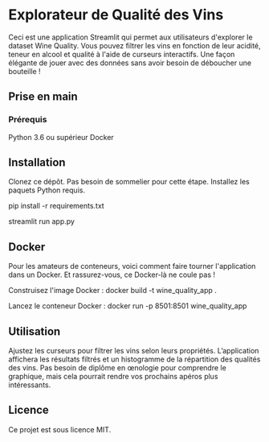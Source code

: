 # Explorateur de Qualité des Vins
Ceci est une application Streamlit qui permet aux utilisateurs d'explorer le dataset Wine Quality. Vous pouvez filtrer les vins en fonction de leur acidité, teneur en alcool et qualité à l'aide de curseurs interactifs. Une façon élégante de jouer avec des données sans avoir besoin de déboucher une bouteille !

## Prise en main
### Prérequis
Python 3.6 ou supérieur 
Docker

## Installation
Clonez ce dépôt. Pas besoin de sommelier pour cette étape.
Installez les paquets Python requis.

pip install -r requirements.txt

streamlit run app.py

## Docker
Pour les amateurs de conteneurs, voici comment faire tourner l'application dans un Docker. Et rassurez-vous, ce Docker-là ne coule pas !

Construisez l'image Docker :
docker build -t wine_quality_app .

Lancez le conteneur Docker :
docker run -p 8501:8501 wine_quality_app


## Utilisation
Ajustez les curseurs pour filtrer les vins selon leurs propriétés. L’application affichera les résultats filtrés et un histogramme de la répartition des qualités des vins. Pas besoin de diplôme en œnologie pour comprendre le graphique, mais cela pourrait rendre vos prochains apéros plus intéressants.

## Licence
Ce projet est sous licence MIT.
